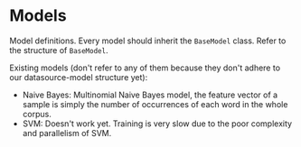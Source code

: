 # Models

Model definitions. Every model should inherit the `BaseModel` class. Refer to the structure of `BaseModel`.

Existing models (don't refer to any of them because they don't adhere to our datasource-model structure yet):
- Naive Bayes: Multinomial Naive Bayes model, the feature vector of a sample is simply the number of occurrences of each word in the whole corpus.
- SVM: Doesn't work yet. Training is very slow due to the poor complexity and parallelism of SVM.    
